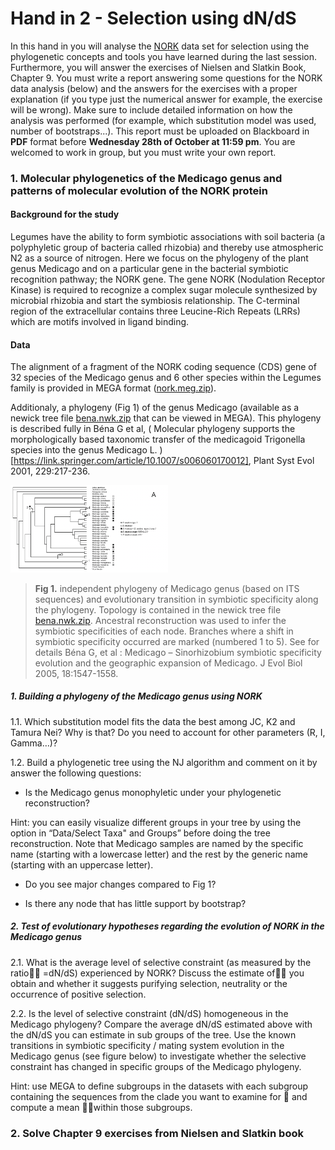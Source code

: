 # Hand in 2 - Selection using dN/dS

In this hand in you will analyse the [NORK](nork.meg.zip) data set for selection using the phylogenetic concepts and tools you have learned during the last session. Furthermore, you will answer the exercises of Nielsen and Slatkin Book, Chapter 9. You must write a report answering some questions for the NORK data analysis (below) and the answers for the exercises with a proper explanation (if you type just the numerical answer for example, the exercise will be wrong). Make sure to include detailed information on how the analysis was performed (for example, which substitution model was used, number of bootstraps...). This report must be uploaded on Blackboard in **PDF** format before **Wednesday 28th of October at 11:59 pm**. You are welcomed to work in group, but you must write your own report.

### 1. Molecular phylogenetics of the Medicago genus and patterns of molecular evolution of the NORK protein

#### Background for the study

Legumes have the ability to form symbiotic associations with soil bacteria (a polyphyletic group of bacteria called rhizobia) and thereby use atmospheric N2 as a source of nitrogen. Here we focus on the phylogeny of the plant genus Medicago and on a particular gene in the bacterial symbiotic recognition pathway; the NORK gene. The gene NORK (Nodulation Receptor Kinase) is required to recognize a complex sugar molecule synthesized by microbial rhizobia and start the symbiosis relationship. The C-terminal region of the extracellular contains three Leucine-Rich Repeats (LRRs) which are motifs involved in ligand binding.

#### Data

The alignment of a fragment of the NORK coding sequence (CDS) gene of 32 species of the Medicago genus and  6 other species within the Legumes family is provided in MEGA format ([nork.meg.zip](nork.meg.zip)).

Additionaly, a phylogeny (Fig 1) of the genus Medicago (available as a newick tree file [bena.nwk.zip](bena.nwk.zip) that can be viewed in MEGA). This phylogeny is described fully in 
Béna G et al, ( Molecular phylogeny supports the morphologically based taxonomic transfer of the medicagoid Trigonella species into the genus Medicago L. )[https://link.springer.com/article/10.1007/s006060170012], Plant Syst Evol 2001, 229:217-236.


<img src="Fig1.png" width="50%">

>**Fig 1.** independent phylogeny of Medicago genus (based on ITS sequences) and evolutionary transition in symbiotic specificity along the phylogeny. Topology is contained in the newick tree file [bena.nwk.zip](bena.nwk.zip). Ancestral reconstruction was used to infer the symbiotic specificities of each node. Branches where a shift in symbiotic specificity occurred are marked (numbered 1 to 5). See for details Béna G, et al : Medicago – Sinorhizobium symbiotic specificity evolution and the geographic expansion of Medicago. J Evol Biol 2005, 18:1547-1558.


##### 1. Building a phylogeny of the Medicago genus using NORK

1.1. Which substitution model fits the data the best among JC, K2 and Tamura Nei? Why is that? Do you need to account for other parameters (R, I, Gamma…)?

1.2. Build a phylogenetic tree using the NJ algorithm and comment on it by answer the following questions:

- Is the Medicago genus monophyletic under your phylogenetic reconstruction? 

Hint: you can easily visualize different groups in your tree by using the option in “Data/Select Taxa" and Groups” before doing the tree reconstruction. Note that Medicago samples are named by the specific name (starting with a lowercase letter) and the rest by the generic name (starting with an uppercase letter).

- Do you see major changes compared to Fig 1?

- Is there any node that has little support by bootstrap? 



##### 2. Test of evolutionary hypotheses regarding the evolution of NORK in the Medicago genus

2.1. What is the average level of selective constraint (as measured by the ratio =dN/dS) experienced by NORK? Discuss the estimate of you obtain and whether it suggests purifying selection, neutrality or the occurrence of positive selection.

2.2. Is the level of selective constraint (dN/dS) homogeneous in the Medicago phylogeny?
Compare the average dN/dS estimated above with the dN/dS you can estimate in sub groups of the tree. Use the known transitions in symbiotic specificity / mating system evolution in the Medicago genus (see figure below) to investigate whether the selective constraint has changed in specific groups of the Medicago phylogeny. 

Hint: use MEGA to define subgroups in the datasets with each subgroup containing the sequences from the clade you want to examine for  and compute a mean within those subgroups.


### 2. Solve Chapter 9 exercises from Nielsen and Slatkin book
